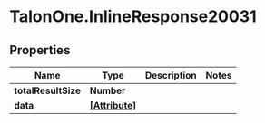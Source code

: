 # TalonOne.InlineResponse20031

## Properties

Name | Type | Description | Notes
------------ | ------------- | ------------- | -------------
**totalResultSize** | **Number** |  | 
**data** | [**[Attribute]**](Attribute.md) |  | 


